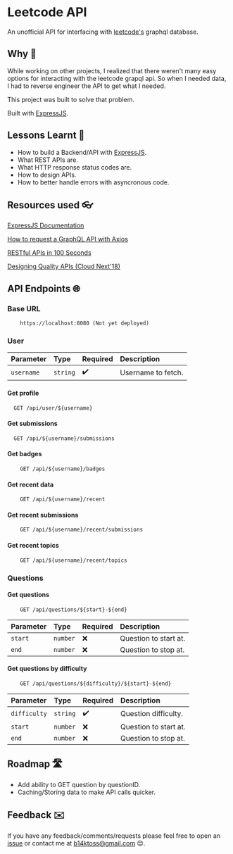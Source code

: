 
# Leetcode API

An unofficial API for interfacing with [leetcode's](https://leetcode.com) graphql database.

## Why 🤔

While working on other projects, I realized that there weren't many easy options for interacting
with the leetcode grapql api. So when I needed data, I had to reverse engineer the API to get what I needed.

This project was built to solve that problem.

Built with [ExpressJS](https://expressjs.com/).
## Lessons Learnt 📖

- How to build a Backend/API with [ExpressJS](https://expressjs.com/).
- What REST APIs are.
- What HTTP response status codes are.
- How to design APIs.
- How to better handle errors with asyncronous code.
## Resources used 👓
[ExpressJS Documentation](https://expressjs.com/en/5x/api.html)

[How to request a GraphQL API with Axios](https://hasura.io/blog/how-to-request-a-graphql-api-with-fetch-or-axios/)

[RESTful APIs in 100 Seconds](https://www.youtube.com/watch?v=-MTSQjw5DrM&ab_channel=Fireship)

[Designing Quality APIs (Cloud Next'18)](https://www.youtube.com/watch?v=P0a7PwRNLVU&t=729s)

## API Endpoints 🌐

### Base URL

```https
    https://localhost:8080 (Not yet deployed)
```

### User

| Parameter | Type     | Required | Description        | 
| :-------- | :------- | :------- | :----------        |
| `username` | `string`| ✔️       | Username to fetch.|

#### Get profile

```https
  GET /api/user/${username}
```

#### Get submissions

```https
  GET /api/${username}/submissions
```

#### Get badges

```https
    GET /api/${username}/badges
```

#### Get recent data

```https
    GET /api/${username}/recent
```

#### Get recent submissions

```https
    GET /api/${username}/recent/submissions
```

#### Get recent topics

```https
    GET /api/${username}/recent/topics
```

### Questions

#### Get questions

```https
    GET /api/questions/${start}-${end}
```

| Parameter | Type     | Required | Description                   | 
| :-------- | :------- | :------- | :---------------------------- |
| `start`   | `number` | ❌       | Question to start at. |
| `end`     | `number` | ❌       | Question to stop at.  |

#### Get questions by difficulty

```https
    GET /api/questions/${difficulty}/${start}-${end}
```

| Parameter | Type     | Required | Description                   | 
| :-------- | :------- | :------- | :---------------------------- |
| `difficulty` | `string` | ✔️       | Question difficulty. |
| `start`   | `number` | ❌       | Question to start at. |
| `end`     | `number` | ❌       | Question to stop at.  |

## Roadmap 🛣️

- Add ability to GET question by questionID.
- Caching/Storing data to make API calls quicker.


## Feedback ✉️

If you have any feedback/comments/requests please feel free to open an [issue](https://github.com/Ruin9999/leetcode-api/issues) or contact me at b14ktoss@gmail.com 😊.